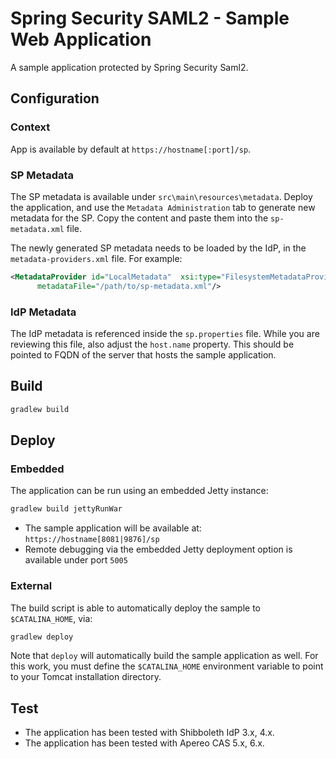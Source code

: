 # Spring Security SAML2 - Sample Web Application

A sample application protected by Spring Security Saml2.

## Configuration

### Context

App is available by default at `https://hostname[:port]/sp`.

### SP Metadata

The SP metadata is available under `src\main\resources\metadata`. Deploy the application, and
use the `Metadata Administration` tab to generate new metadata for the SP. Copy the content
and paste them into the `sp-metadata.xml` file.

The newly generated SP metadata needs to be loaded by the IdP, in the `metadata-providers.xml` file.
For example:

```xml
<MetadataProvider id="LocalMetadata"  xsi:type="FilesystemMetadataProvider" 
      metadataFile="/path/to/sp-metadata.xml"/>
```

### IdP Metadata

The IdP metadata is referenced inside the `sp.properties` file. While you are reviewing this file,
also adjust the `host.name` property. This should be pointed to FQDN of the server that hosts the sample
application.

## Build

```bash
gradlew build
```

## Deploy


### Embedded

The application can be run using an embedded Jetty instance:

```bash
gradlew build jettyRunWar
```

- The sample application will be available at: `https://hostname[8081|9876]/sp`
- Remote debugging via the embedded Jetty deployment option is available under port `5005`

### External

The build script is able to automatically deploy the sample to `$CATALINA_HOME`, via:

```bash
gradlew deploy
```

Note that `deploy` will automatically build the sample application as well. 
For this work, you must define the `$CATALINA_HOME` environment variable to point to your
Tomcat installation directory. 

## Test

- The application has been tested with Shibboleth IdP 3.x, 4.x.
- The application has been tested with Apereo CAS 5.x, 6.x.
